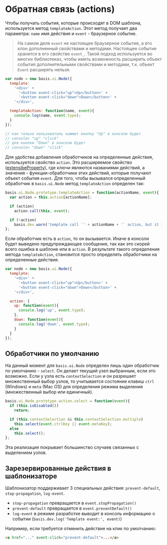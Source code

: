 # Обратная связь (actions)

Чтобы получать события, которые происходят в DOM шаблона, используется метод `templateAction`. Этот метод получает два параметра: `name` имя действия и `event` - браузерное событие.

> На самом деле `event` не настоящее браузерное событие, а его клон дополненный свойствами и методами. Настоящее событие хранится в его свойстве `event_`.
> Такой подход используется во многих библиотеках, чтобы иметь возможность расширить объект события дополнительными свойствами и методами, т.к. объект `Event` расширять нельзя.

```js
var node = new basis.ui.Node({
  template:
    '<div>' +
      '<button event-click="up">Up</button>' +
      '<button event-click="down">Down</button>' +
    '</div>',

  templateAction: function(name, event){
    console.log(name, event.type);
  }
});

// как только пользователь нажмет кнопку "Up" в консоли будет
// console> "up" "click"
// для кнопки "Down" в консоли будет
// console> "down" "click"
```

Для удобства добавления обработчиков на определенные действия, используется свойство `action`. Это расширяемое свойство ([extensibeProperty](basis.Class.md#extensibleproperty)), где ключи являются названиями действий, а значения - функции-обработчики этих действий, которые получают объект события `event`. Для того, чтобы вызывался определенный обработчик в `basis.ui.Node` метод `templateAction` определен так:

```js
basis.ui.Node.prototype.templateAction = function(actionName, event){
  var action = this.action[actionName];

  if (action)
    action.call(this, event);

  if (!action)
    basis.dev.warn('template call `' + actionName + '` action, but it isn\'t defined in action list');
};
```

Если обработчик есть в `action`, то он вызывается. Иначе в консоли будет выведено предупреждающее сообщение, так как это скорей всего ошибка в шаблоне или в `action`. В результате такого определения метода `templateAction`, становится просто определять обработчики на определенные действия.

```js
var node = new basis.ui.Node({
  template:
    '<div>' +
      '<button event-click="up">Up</button>' +
      '<button event-click="down">Down</button>' +
    '</div>',

  action: {
    up: function(event){
      console.log('up', event.type);
    },
    down: function(event){
      console.log('down', event.type);
    }
  }
});
```

## Обработчики по умолчанию

На данный момент для `basis.ui.Node` определен лишь один обработчик по умолчанию - `select`. Он делает текущий узел выбранным, если это возможно. Если у узла есть `contextSelection` и он разрешает множественный выбор узлов, то учитывается состояние клавиш `ctrl` (Windows) и `meta` (Mac OS) для определения режима выделения (множественный выбор или единичный).

```js
basis.ui.Node.prototype.action.select = function(event){
  if (this.isDisabled())
    return;

  if (this.contextSelection && this.contextSelection.multiple)
    this.select(event.ctrlKey || event.metaKey);
  else
    this.select();
};
```

Эта реализация покрывает большинство случаев связанных с выделением узлов.

##  Зарезервированные действия в шаблонизаторе

Шаблонизатор поддерживает 3 специальных действия: `prevent-default`, `stop-propagation`, `log-event`.

 - `stop-propagation` превращается в `event.stopPropagation()`
 - `prevent-default` превращается в `event.preventDefault()`
 - `log-event` в режиме разработке выводит в консоль информацию о событии (`basis.dev.log('Template event:', event)`)

Например, если требуется отменить действие на клик по умолчанию:

```html
<a href="..." event-click="prevent-default">...</a>
```
